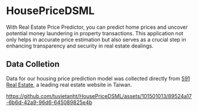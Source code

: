 # HousePriceDSML
With Real Estate Price Predictor, you can predict home prices and uncover potential money laundering in property transactions. This application not only helps in accurate price estimation but also serves as a crucial step in enhancing transparency and security in real estate dealings.

## Data Colletion 
Data for our housing price prediction model was collected directly from [591 Real Estate](https://www.591.com.tw/), a leading real estate website in Taiwan.

https://github.com/tuvietanht/HousePriceDSML/assets/101501013/89524a17-6b6d-42a9-96d6-645089825e4b
